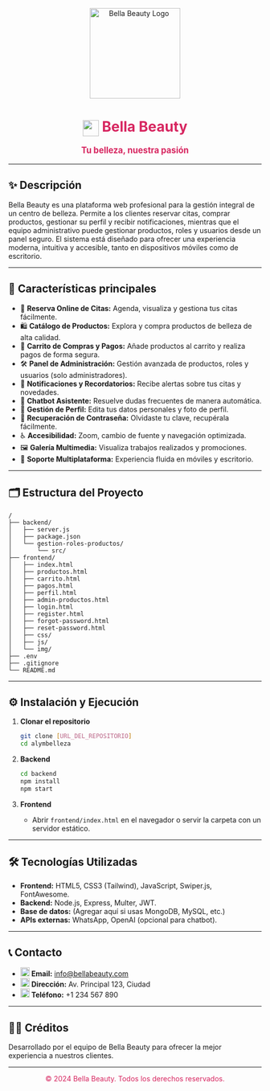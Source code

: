 <p align="center">
  <img src="https://res.cloudinary.com/dokmxt0ja/image/upload/v1752727246/logo_mybdvl.png" alt="Bella Beauty Logo" width="180"/>
</p>

<h1 align="center" style="color:#D72660;">
  <img src="https://res.cloudinary.com/dokmxt0ja/image/upload/v1752727246/logo_mybdvl.png" width="32" style="vertical-align:middle;"/> Bella Beauty
</h1>
<p align="center" style="font-size:1.2em;color:#D72660;"><b>Tu belleza, nuestra pasión</b></p>

---

## ✨ Descripción

Bella Beauty es una plataforma web profesional para la gestión integral de un centro de belleza. Permite a los clientes reservar citas, comprar productos, gestionar su perfil y recibir notificaciones, mientras que el equipo administrativo puede gestionar productos, roles y usuarios desde un panel seguro. El sistema está diseñado para ofrecer una experiencia moderna, intuitiva y accesible, tanto en dispositivos móviles como de escritorio.

---

## 🚀 Características principales

- 💄 **Reserva Online de Citas:** Agenda, visualiza y gestiona tus citas fácilmente.
- 🛍️ **Catálogo de Productos:** Explora y compra productos de belleza de alta calidad.
- 🛒 **Carrito de Compras y Pagos:** Añade productos al carrito y realiza pagos de forma segura.
- 🛠️ **Panel de Administración:** Gestión avanzada de productos, roles y usuarios (solo administradores).
- 🔔 **Notificaciones y Recordatorios:** Recibe alertas sobre tus citas y novedades.
- 🤖 **Chatbot Asistente:** Resuelve dudas frecuentes de manera automática.
- 👤 **Gestión de Perfil:** Edita tus datos personales y foto de perfil.
- 🔑 **Recuperación de Contraseña:** Olvidaste tu clave, recupérala fácilmente.
- ♿ **Accesibilidad:** Zoom, cambio de fuente y navegación optimizada.
- 🖼️ **Galería Multimedia:** Visualiza trabajos realizados y promociones.
- 📱 **Soporte Multiplataforma:** Experiencia fluida en móviles y escritorio.

---

## 🗂️ Estructura del Proyecto

```plaintext
/
├── backend/
│   ├── server.js
│   ├── package.json
│   └── gestion-roles-productos/
│       └── src/
├── frontend/
│   ├── index.html
│   ├── productos.html
│   ├── carrito.html
│   ├── pagos.html
│   ├── perfil.html
│   ├── admin-productos.html
│   ├── login.html
│   ├── register.html
│   ├── forgot-password.html
│   ├── reset-password.html
│   ├── css/
│   ├── js/
│   └── img/
├── .env
├── .gitignore
└── README.md
```

---

## ⚙️ Instalación y Ejecución

1. **Clonar el repositorio**
   ```sh
   git clone [URL_DEL_REPOSITORIO]
   cd alymbelleza
   ```

2. **Backend**
   ```sh
   cd backend
   npm install
   npm start
   ```

3. **Frontend**
   - Abrir `frontend/index.html` en el navegador o servir la carpeta con un servidor estático.

---

## 🛠️ Tecnologías Utilizadas

- **Frontend:** HTML5, CSS3 (Tailwind), JavaScript, Swiper.js, FontAwesome.
- **Backend:** Node.js, Express, Multer, JWT.
- **Base de datos:** (Agregar aquí si usas MongoDB, MySQL, etc.)
- **APIs externas:** WhatsApp, OpenAI (opcional para chatbot).

---

## 📞 Contacto

- <img src="https://img.icons8.com/color/24/000000/new-post.png" width="18"/> **Email:** [info@bellabeauty.com](mailto:info@bellabeauty.com)
- <img src="https://img.icons8.com/color/24/000000/marker.png" width="18"/> **Dirección:** Av. Principal 123, Ciudad
- <img src="https://img.icons8.com/color/24/000000/phone.png" width="18"/> **Teléfono:** +1 234 567 890

---

## 👩‍💻 Créditos

Desarrollado por el equipo de Bella Beauty para ofrecer la mejor experiencia a nuestros clientes.

---

<p align="center" style="color:#D72660;">
  © 2024 Bella Beauty. Todos los derechos reservados.
</p>